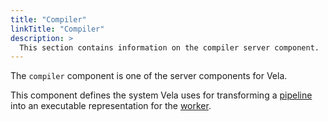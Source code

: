 ```yaml
---
title: "Compiler"
linkTitle: "Compiler"
description: >
  This section contains information on the compiler server component.
---
```


The `compiler` component is one of the server components for Vela.

This component defines the system Vela uses for transforming a [pipeline](/docs/concepts/pipeline) into an executable representation for the [worker](/docs/concepts/infrastructure/worker).
